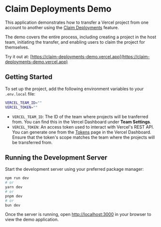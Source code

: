 # Claim Deployments Demo

This application demonstrates how to transfer a Vercel project from one account to another using the [Claim Deployments](https://vercel.com/docs/deployments/claim-deployments) feature.

The demo covers the entire process, including creating a project in the host team, initiating the transfer, and enabling users to claim the project for themselves.

Try it out at: [https://claim-deployments-demo.vercel.app](https://claim-deployments-demo.vercel.app)

## Getting Started

To set up the project, add the following environment variables to your `.env.local` file:

```bash
VERCEL_TEAM_ID=""
VERCEL_TOKEN=""
```

- `VERCEL_TEAM_ID`: The ID of the team where projects will be tranferred from. You can find this in the Vercel Dashboard under **Team Settings**.
- `VERCEL_TOKEN`: An access token used to interact with Vercel's REST API. You can generate one from the [Tokens](https://vercel.com/account/settings/tokens) page in the Vercel Dashboard. Ensure that the token's scope matches the team where the projects will be transferred from.

## Running the Development Server

Start the development server using your preferred package manager:

```bash
npm run dev
# or
yarn dev
# or
pnpm dev
# or
bun dev
```

Once the server is running, open [http://localhost:3000](http://localhost:3000) in your browser to view the demo application.
